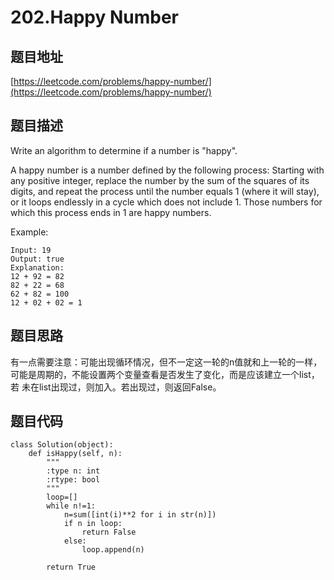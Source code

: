 202.Happy Number
=================

题目地址
-------
[https://leetcode.com/problems/happy-number/](https://leetcode.com/problems/happy-number/)

题目描述
--------

Write an algorithm to determine if a number is "happy".

A happy number is a number defined by the following process: Starting with any positive integer, replace the number by the sum of the squares of its digits, and repeat the process until the number equals 1 (where it will stay), or it loops endlessly in a cycle which does not include 1. Those numbers for which this process ends in 1 are happy numbers.

Example: 
```
Input: 19
Output: true
Explanation: 
12 + 92 = 82
82 + 22 = 68
62 + 82 = 100
12 + 02 + 02 = 1
```

题目思路
-------

有一点需要注意：可能出现循环情况，但不一定这一轮的n值就和上一轮的一样，可能是周期的，不能设置两个变量查看是否发生了变化，而是应该建立一个list，若
未在list出现过，则加入。若出现过，则返回False。

题目代码
-------

```
class Solution(object):
    def isHappy(self, n):
        """
        :type n: int
        :rtype: bool
        """
        loop=[]
        while n!=1:
            n=sum([int(i)**2 for i in str(n)])
            if n in loop:
                return False
            else:
                loop.append(n)
        
        return True
            
```
